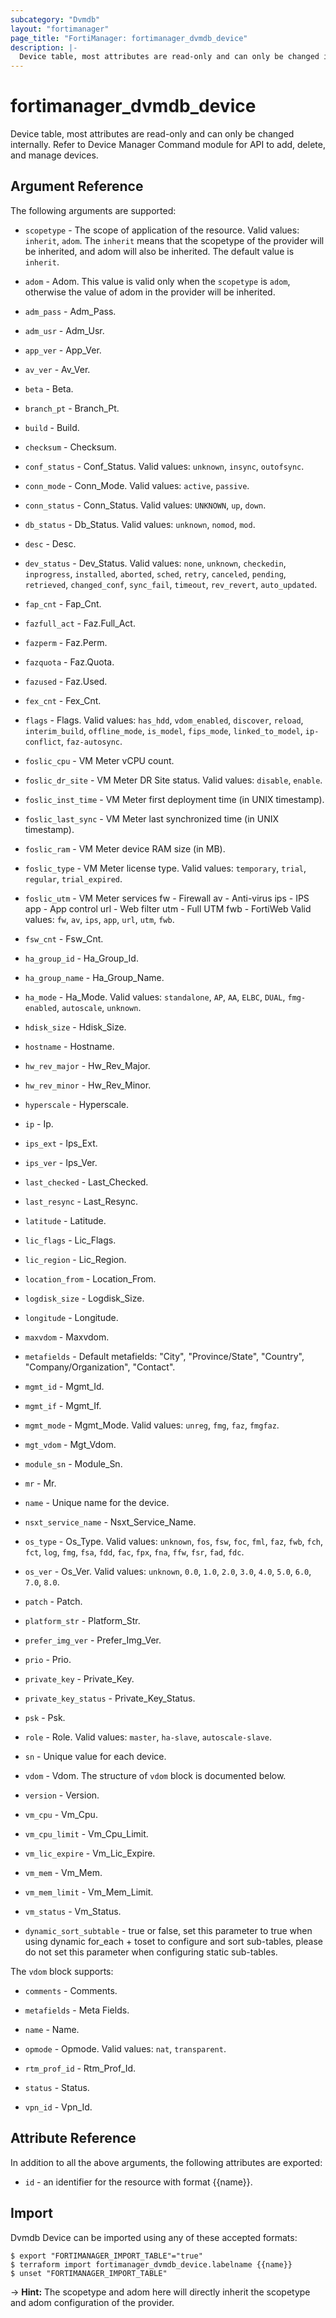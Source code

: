 ```yaml
---
subcategory: "Dvmdb"
layout: "fortimanager"
page_title: "FortiManager: fortimanager_dvmdb_device"
description: |-
  Device table, most attributes are read-only and can only be changed internally. Refer to Device Manager Command module for API to add, delete, and manage devices.
---
```


# fortimanager_dvmdb_device
Device table, most attributes are read-only and can only be changed internally. Refer to Device Manager Command module for API to add, delete, and manage devices.

## Argument Reference


The following arguments are supported:

* `scopetype` - The scope of application of the resource. Valid values: `inherit`, `adom`. The `inherit` means that the scopetype of the provider will be inherited, and adom will also be inherited. The default value is `inherit`.
* `adom` - Adom. This value is valid only when the `scopetype` is `adom`, otherwise the value of adom in the provider will be inherited.

* `adm_pass` - Adm_Pass.
* `adm_usr` - Adm_Usr.
* `app_ver` - App_Ver.
* `av_ver` - Av_Ver.
* `beta` - Beta.
* `branch_pt` - Branch_Pt.
* `build` - Build.
* `checksum` - Checksum.
* `conf_status` - Conf_Status. Valid values: `unknown`, `insync`, `outofsync`.

* `conn_mode` - Conn_Mode. Valid values: `active`, `passive`.

* `conn_status` - Conn_Status. Valid values: `UNKNOWN`, `up`, `down`.

* `db_status` - Db_Status. Valid values: `unknown`, `nomod`, `mod`.

* `desc` - Desc.
* `dev_status` - Dev_Status. Valid values: `none`, `unknown`, `checkedin`, `inprogress`, `installed`, `aborted`, `sched`, `retry`, `canceled`, `pending`, `retrieved`, `changed_conf`, `sync_fail`, `timeout`, `rev_revert`, `auto_updated`.

* `fap_cnt` - Fap_Cnt.
* `fazfull_act` - Faz.Full_Act.
* `fazperm` - Faz.Perm.
* `fazquota` - Faz.Quota.
* `fazused` - Faz.Used.
* `fex_cnt` - Fex_Cnt.
* `flags` - Flags. Valid values: `has_hdd`, `vdom_enabled`, `discover`, `reload`, `interim_build`, `offline_mode`, `is_model`, `fips_mode`, `linked_to_model`, `ip-conflict`, `faz-autosync`.

* `foslic_cpu` - VM Meter vCPU count.
* `foslic_dr_site` - VM Meter DR Site status. Valid values: `disable`, `enable`.

* `foslic_inst_time` - VM Meter first deployment time (in UNIX timestamp).
* `foslic_last_sync` - VM Meter last synchronized time (in UNIX timestamp).
* `foslic_ram` - VM Meter device RAM size (in MB).
* `foslic_type` - VM Meter license type. Valid values: `temporary`, `trial`, `regular`, `trial_expired`.

* `foslic_utm` - VM Meter services fw - Firewall av - Anti-virus ips - IPS app - App control url - Web filter utm - Full UTM fwb - FortiWeb Valid values: `fw`, `av`, `ips`, `app`, `url`, `utm`, `fwb`.

* `fsw_cnt` - Fsw_Cnt.
* `ha_group_id` - Ha_Group_Id.
* `ha_group_name` - Ha_Group_Name.
* `ha_mode` - Ha_Mode. Valid values: `standalone`, `AP`, `AA`, `ELBC`, `DUAL`, `fmg-enabled`, `autoscale`, `unknown`.

* `hdisk_size` - Hdisk_Size.
* `hostname` - Hostname.
* `hw_rev_major` - Hw_Rev_Major.
* `hw_rev_minor` - Hw_Rev_Minor.
* `hyperscale` - Hyperscale.
* `ip` - Ip.
* `ips_ext` - Ips_Ext.
* `ips_ver` - Ips_Ver.
* `last_checked` - Last_Checked.
* `last_resync` - Last_Resync.
* `latitude` - Latitude.
* `lic_flags` - Lic_Flags.
* `lic_region` - Lic_Region.
* `location_from` - Location_From.
* `logdisk_size` - Logdisk_Size.
* `longitude` - Longitude.
* `maxvdom` - Maxvdom.
* `metafields` - Default metafields: "City", "Province/State", "Country", "Company/Organization", "Contact".
* `mgmt_id` - Mgmt_Id.
* `mgmt_if` - Mgmt_If.
* `mgmt_mode` - Mgmt_Mode. Valid values: `unreg`, `fmg`, `faz`, `fmgfaz`.

* `mgt_vdom` - Mgt_Vdom.
* `module_sn` - Module_Sn.
* `mr` - Mr.
* `name` - Unique name for the device.
* `nsxt_service_name` - Nsxt_Service_Name.
* `os_type` - Os_Type. Valid values: `unknown`, `fos`, `fsw`, `foc`, `fml`, `faz`, `fwb`, `fch`, `fct`, `log`, `fmg`, `fsa`, `fdd`, `fac`, `fpx`, `fna`, `ffw`, `fsr`, `fad`, `fdc`.

* `os_ver` - Os_Ver. Valid values: `unknown`, `0.0`, `1.0`, `2.0`, `3.0`, `4.0`, `5.0`, `6.0`, `7.0`, `8.0`.

* `patch` - Patch.
* `platform_str` - Platform_Str.
* `prefer_img_ver` - Prefer_Img_Ver.
* `prio` - Prio.
* `private_key` - Private_Key.
* `private_key_status` - Private_Key_Status.
* `psk` - Psk.
* `role` - Role. Valid values: `master`, `ha-slave`, `autoscale-slave`.

* `sn` - Unique value for each device.
* `vdom` - Vdom. The structure of `vdom` block is documented below.
* `version` - Version.
* `vm_cpu` - Vm_Cpu.
* `vm_cpu_limit` - Vm_Cpu_Limit.
* `vm_lic_expire` - Vm_Lic_Expire.
* `vm_mem` - Vm_Mem.
* `vm_mem_limit` - Vm_Mem_Limit.
* `vm_status` - Vm_Status.
* `dynamic_sort_subtable` - true or false, set this parameter to true when using dynamic for_each + toset to configure and sort sub-tables, please do not set this parameter when configuring static sub-tables.

The `vdom` block supports:

* `comments` - Comments.
* `metafields` - Meta Fields.
* `name` - Name.
* `opmode` - Opmode. Valid values: `nat`, `transparent`.

* `rtm_prof_id` - Rtm_Prof_Id.
* `status` - Status.
* `vpn_id` - Vpn_Id.


## Attribute Reference

In addition to all the above arguments, the following attributes are exported:
* `id` - an identifier for the resource with format {{name}}.

## Import

Dvmdb Device can be imported using any of these accepted formats:
```
$ export "FORTIMANAGER_IMPORT_TABLE"="true"
$ terraform import fortimanager_dvmdb_device.labelname {{name}}
$ unset "FORTIMANAGER_IMPORT_TABLE"
```
-> **Hint:** The scopetype and adom here will directly inherit the scopetype and adom configuration of the provider.
